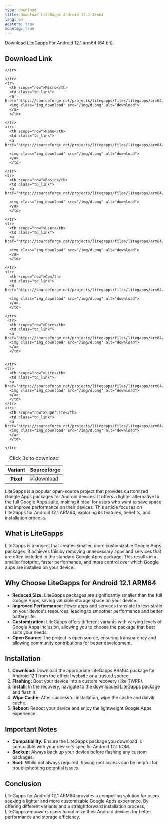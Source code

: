```yaml
---
type: download
title: Download LiteGapps Android 12.1 Arm64
lang: en
adstera: true
monetag: true
---
```



<p>Download LiteGapps For Android 12.1 arm64 (64 bit).</p>
<h2>Download Link</h2>

<table class="table caption-top">
  <caption class="MID_TEXT">Click 3x to download</caption>
  <thead>
    <tr>
      <th scope="col">Variant</th>
      <th scope="col">Sourceforge</th>
      
    </tr>
  </thead>
  <tbody>
    <tr>
      <th scope="row">Pixel</th>
      <td class="td_link">
      <a href="https://sourceforge.net/projects/litegapps/files/litegapps/arm64/32/pixel/">
      <img class="img_download" src="/img/d.png" alt="download">
      </a>
      </td>
      
    </tr>
    <tr>
      <th scope="row">Micro</th>
      <td class="td_link">
      <a href="https://sourceforge.net/projects/litegapps/files/litegapps/arm64/32/micro/">
      <img class="img_download" src="/img/d.png" alt="download">
      </a>
      </td>
      
    </tr>
    <tr>
      <th scope="row">Nano</th>
      <td class="td_link">
      <a href="https://sourceforge.net/projects/litegapps/files/litegapps/arm64/32/nano/">
      
      <img class="img_download" src="/img/d.png" alt="download">
      </a>
      </td>
      
    </tr>
    <tr>
      <th scope="row">Basic</th>
      <td class="td_link">
      <a href="https://sourceforge.net/projects/litegapps/files/litegapps/arm64/32/basic/">
      
      <img class="img_download" src="/img/d.png" alt="download">
      </a>
      </td>
      
    </tr>
    <tr>
      <th scope="row">User</th>
      <td class="td_link">
      <a href="https://sourceforge.net/projects/litegapps/files/litegapps/arm64/32/user/">
      
      <img class="img_download" src="/img/d.png" alt="download">
      </a>
      </td>
      
    </tr>
    <tr>
      <th scope="row">Go</th>
      <td class="td_link">
      <a href="https://sourceforge.net/projects/litegapps/files/litegapps/arm64/32/go/">
      
      <img class="img_download" src="/img/d.png" alt="download">
      </a>
      </td>
      
 	</tr>
 	 <tr>
      <th scope="row">Core</th>
      <td class="td_link">
      <a href="https://sourceforge.net/projects/litegapps/files/litegapps/arm64/32/core/">
      <img class="img_download" src="/img/d.png" alt="download">
      </a>
      </td>
      
      
    </tr>
    <tr>
      <th scope="row">Lite</th>
      <td class="td_link">
      <a href="https://sourceforge.net/projects/litegapps/files/litegapps/arm64/32/lite/">
      <img class="img_download" src="/img/d.png" alt="download">
      </a>
      </td>
    </tr>
    <tr>
      <th scope="row">SuperLite</th>
      <td class="td_link">
      <a href="https://sourceforge.net/projects/litegapps/files/litegapps/arm64/32/superlite/">
      <img class="img_download" src="/img/d.png" alt="download">
      </a>
      </td>
      
    </tr>
 </tbody>
</table>


LiteGapps is a popular open-source project that provides customized Google Apps packages for Android devices. It offers a lighter alternative to the full Google Apps suite, making it ideal for users who want to save space and improve performance on their devices. This article focuses on LiteGapps for Android 12.1 ARM64, exploring its features, benefits, and installation process.

## What is LiteGapps

LiteGapps is a project that creates smaller, more customizable Google Apps packages. It achieves this by removing unnecessary apps and services that are often included in the standard Google Apps package. This results in a smaller footprint, faster performance, and more control over which Google apps are installed on your device.

## Why Choose LiteGapps for Android 12.1 ARM64

* **Reduced Size:** LiteGapps packages are significantly smaller than the full Google Apps, saving valuable storage space on your device.
* **Improved Performance:** Fewer apps and services translate to less strain on your device's resources, leading to smoother performance and better battery life.
* **Customization:** LiteGapps offers different variants with varying levels of Google Apps inclusion, allowing you to choose the package that best suits your needs.
* **Open Source:** The project is open source, ensuring transparency and allowing community contributions for better development.


## Installation

1. **Download:** Download the appropriate LiteGapps ARM64 package for Android 12.1 from the official website or a trusted source.
2. **Flashing:** Boot your device into a custom recovery (like TWRP).
3. **Install:** In the recovery, navigate to the downloaded LiteGapps package and flash it.
4. **Wipe Cache:** After successful installation, wipe the cache and dalvik cache.
5. **Reboot:** Reboot your device and enjoy the lightweight Google Apps experience.

## Important Notes

* **Compatibility:** Ensure the LiteGapps package you download is compatible with your device's specific Android 12.1 ROM.
* **Backup:** Always back up your device before flashing any custom packages.
* **Root:** While not always required, having root access can be helpful for troubleshooting potential issues.

## Conclusion

LiteGapps for Android 12.1 ARM64 provides a compelling solution for users seeking a lighter and more customizable Google Apps experience. By offering different variants and a straightforward installation process, LiteGapps empowers users to optimize their Android devices for better performance and storage efficiency.


